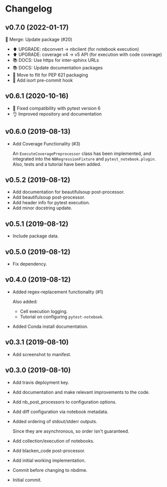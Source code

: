 # Changelog

## v0.7.0 (2022-01-17)

🔀 Merge: Update package (#20)

- ⬆️ UPGRADE: nbconvert -> nbclient (for notebook execution)
- ⬆️ UPGRADE: coverage v4 -> v5 API (for execution with code coverage)
- 📚 DOCS: Use https for inter-sphinx URLs
- 📚 DOCS: Update documentation packages
- 🔧 Move to flit for PEP 621 packaging
- 🔧 Add isort pre-commit hook

## v0.6.1 (2020-10-16)

- 🐛 Fixed compatibility with pytest version 6
- 👌 Improved repository and documentation

## v0.6.0 (2019-08-13)

- Add Coverage Functionality (#3)

  An ``ExecuteCoveragePreprocessor`` class has been implemented,
  and integrated into the ``NBRegressionFixture`` and ``pytest_notebook.plugin``.
  Also, tests and a tutorial have been added.

## v0.5.2 (2019-08-12)

- Add documentation for beautifulsoup post-processor.
- Add beautifulsoup post-processor.
- Add header info for pytest execution.
- Add minor docstring update.

## v0.5.1 (2019-08-12)

- Include package data.

## v0.5.0 (2019-08-12)

- Fix dependency.

## v0.4.0 (2019-08-12)

- Added regex-replacement functionality (#1)

  Also added:

  - Cell execution logging.
  - Tutorial on configuring `pytest-notebook`.

- Added Conda install documentation.

## v0.3.1 (2019-08-10)

- Add screenshot to manifest.

## v0.3.0 (2019-08-10)

- Add travis deployment key.

- Add documentation and make relevant improvements to the code.

- Add nb_post_processors to configuration options.

- Add diff configuration via notebook metadata.

- Added ordering of stdout/stderr outputs.

  Since they are asynchronous, so order isn't guaranteed.
- Add collection/execution of notebooks.

- Add blacken_code post-processor.

- Add initial working implementation.

- Commit before changing to nbdime.

- Initial commit.
